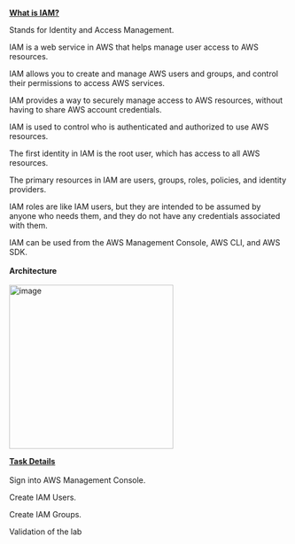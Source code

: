 <u><strong>What is IAM?</strong></u>
<br>

Stands for Identity and Access Management.

IAM is a web service in AWS that helps manage user access to AWS resources.

IAM allows you to create and manage AWS users and groups, and control their permissions to access AWS services.

IAM provides a way to securely manage access to AWS resources, without having to share AWS account credentials.

IAM is used to control who is authenticated and authorized to use AWS resources.

The first identity in IAM is the root user, which has access to all AWS resources.

The primary resources in IAM are users, groups, roles, policies, and identity providers.

IAM roles are like IAM users, but they are intended to be assumed by anyone who needs them, and they do not have any credentials associated with them.

IAM can be used from the AWS Management Console, AWS CLI, and AWS SDK.
<br>
<br>
<strong>Architecture</strong><br>
<br>
<img width="296" alt="image" src="https://github.com/Shocker-lov-t/AWS_30_Days_Streak_Challenge/assets/98687345/31f24e19-bf92-4cca-8747-dca5dee31dc5">
<br>

<u><strong>Task Details</strong></u>
<br><br>
Sign into AWS Management Console.

Create IAM Users.

Create IAM Groups.

Validation of the lab
